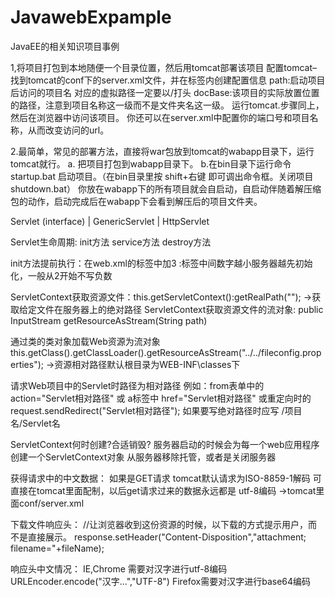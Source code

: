 # JavawebExpample
JavaEE的相关知识项目事例

1,将项目打包到本地随便一个目录位置，然后用tomcat部署该项目
配置tomcat–找到tomcat的conf下的server.xml文件，并在标签内创建配置信息
path:启动项目后访问的项目名   对应的虚拟路径一定要以/打头
docBase:该项目的实际放置位置的路径，注意到项目名称这一级而不是文件夹名这一级。 
运行tomcat.步骤同上，然后在浏览器中访问该项目。 
你还可以在server.xml中配置你的端口号和项目名称，从而改变访问的url。

2.最简单，常见的部署方法，直接将war包放到tomcat的wabapp目录下，运行tomcat就行。
a. 把项目打包到wabapp目录下。
b.在bin目录下运行命令 startup.bat 启动项目。（在bin目录里按 shift+右键 即可调出命令框。关闭项目 shutdown.bat）
你放在wabapp下的所有项目就会自启动，自启动伴随着解压缩包的动作，启动完成后在wabapp下会看到解压后的项目文件夹。

Servlet (interface)
  |
GenericServlet
  |
HttpServlet

Servlet生命周期: init方法   service方法   destroy方法

init方法提前执行：在web.xml的<servlet>标签中加<load-on-startup>3</load-on-startup> :标签中间数字越小服务器越先初始化，一般从2开始不写负数

ServletContext获取资源文件：this.getServletContext():getRealPath(""); ->获取给定文件在服务器上的绝对路径
ServletContext获取资源文件的流对象: public InputStream getResourceAsStream(String path)

通过类的类对象加载Web资源为流对象
this.getClass().getClassLoader().getResourceAsStream("../../fileconfig.properties"); ->资源相对路径默认根目录为WEB-INF\classes下

请求Web项目中的Servlet时路径为相对路径
例如：from表单中的action="Servlet相对路径"  或 a标签中 href="Servlet相对路径"  或重定向时的request.sendRedirect("Servlet相对路径");
如果要写绝对路径时应写  /项目名/Servlet名

ServletContext何时创建?合适销毁?
服务器启动的时候会为每一个web应用程序创建一个ServletContext对象
从服务器移除托管，或者是关闭服务器

获得请求中的中文数据：
如果是GET请求  tomcat默认请求为ISO-8859-1解码
可直接在tomcat里面配制，以后get请求过来的数据永远都是 utf-8编码  ->tomcat里面conf/server.xml
<Connector connectionTimeout="20000" port="8080" protocol="HTTP/1.1" redirectPort="8443" URIEncoding="UTF-8"/>

下载文件响应头：
//让浏览器收到这份资源的时候，以下载的方式提示用户，而不是直接展示。
response.setHeader("Content-Disposition","attachment; filename="+fileName);

响应头中文情况：
IE,Chrome 需要对汉字进行utf-8编码   URLEncoder.encode("汉字...","UTF-8")
Firefox需要对汉字进行base64编码

